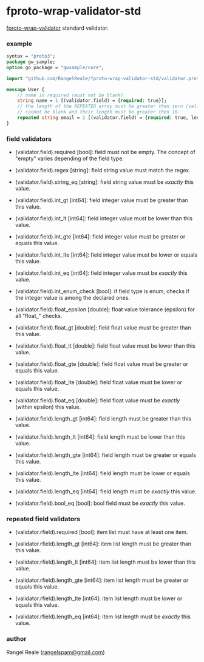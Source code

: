 # fproto-wrap-validator-std

[fproto-wrap-validator](https://github.com/RangelReale/fproto-wrap-validator) standard validator.

### example


```protobuf
syntax = "proto3";
package gw_sample;
option go_package = "gwsample/core";

import "github.com/RangelReale/fproto-wrap-validator-std/validator.proto";

message User {
    // name is required (must not be blank)
    string name = 1 [(validator.field) = {required: true}];
    // the length of the REPEATED array must be greater then zero (validator.rfield), and each of the array values
    // cannot be blank and their length must be greater then 10.
    repeated string email = 2 [(validator.field) = {required: true, length_gt: 10}, (validator.rfield) = {length_gt: 0}];
}
```

### field validators

* (validator.field).required [bool]: field must not be empty. The concept of "empty" varies depending of the field type.
* (validator.field).regex [string]: field string value must match the regex.
* (validator.field).string_eq [string]: field string value must be *exactly* this value.

* (validator.field).int_gt [int64]: field integer value must be greater than this value.
* (validator.field).int_lt [int64]: field integer value must be lower than this value.
* (validator.field).int_gte [int64]: field integer value must be greater or equals this value.
* (validator.field).int_lte [int64]: field integer value must be lower or equals this value.
* (validator.field).int_eq [int64]: field integer value must be *exactly* this value.
* (validator.field).int_enum_check [bool]: if field type is enum, checks if the integer value is among the declared ones.

* (validator.field).float_epsilon [double]: float value tolerance (epsilon) for all "float_" checks.
* (validator.field).float_gt [double]: field float value must be greater than this value.
* (validator.field).float_lt [double]: field float value must be lower than this value.
* (validator.field).float_gte [double]: field float value must be greater or equals this value.
* (validator.field).float_lte [double]: field float value must be lower or equals this value.
* (validator.field).float_eq [double]: field float value must be *exactly* (within epsilon) this value.

* (validator.field).length_gt [int64]: field length must be greater than this value.
* (validator.field).length_lt [int64]: field length must be lower than this value.
* (validator.field).length_gte [int64]: field length must be greater or equals this value.
* (validator.field).length_lte [int64]: field length must be lower or equals this value.
* (validator.field).length_eq [int64]: field length must be *exactly* this value.

* (validator.field).bool_eq [bool]: bool field must be *exactly* this value.

### repeated field validators

* (validator.rfield).required [bool]: item list must have at least one item.

* (validator.rfield).length_gt [int64]: item list length must be greater than this value.
* (validator.rfield).length_lt [int64]: item list length must be lower than this value.
* (validator.rfield).length_gte [int64]: item list length must be greater or equals this value.
* (validator.rfield).length_lte [int64]: item list length must be lower or equals this value.
* (validator.rfield).length_eq [int64]: item list length must be *exactly* this value.

### author

Rangel Reale (rangelspam@gmail.com)

